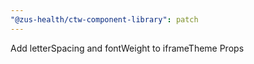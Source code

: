 ```yaml
---
"@zus-health/ctw-component-library": patch
---
```


Add letterSpacing and fontWeight to iframeTheme Props
